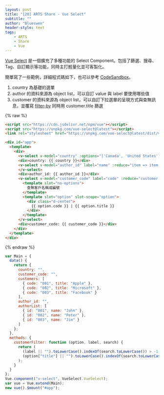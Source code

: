 ```yaml
---
layout: post
title: "[20] ARTS Share - Vue Select"
subtitle: ""
author: "Blueswen"
header-style: text
tags:
    - ARTS
    - Share
    - Vue
---
```


[Vue Select](hhttps://vue-select.org/) 是一個擴充了多種功能的 Select Component。包括了篩選、搜尋、Tag、自訂顯示等功能，同時主打輕量化並可客製化。

簡單寫了一些範例，詳細程式碼如下，也可以參考 [CodeSandbox](https://codepen.io/blueswen/pen/mdmpOwM)。

1. country 為基礎的選單
2. author 的資料來源為 object list，可以自訂 value 與 label 要使用哪些值
3. customer 的資料來源為 object list，可以自訂下拉選單的呈現方式與查無訊息，並覆寫 [filter-by](https://vue-select.org/api/props.html#filterby) 同時用 customer.title 篩選

{% raw %}
```html
<script src="https://cdn.jsdelivr.net/npm/vue"></script>
<script src="https://unpkg.com/vue-select@latest"></script>
<link rel="stylesheet" href="https://unpkg.com/vue-select@latest/dist/vue-select.css">

<div id="app">
  <template>
    <div>
      <v-select v-model="country" :options="['Canada', 'United States']"></v-select>
      <div>country: {{ country }}</div>
      <v-select v-model="author_id" label="name" :reduce="item => item.id" :options="authorList" :clearable="false">
      </v-select>
      <div>author_id: {{ author_id }}</div>
      <v-select v-model="customer_code" label="code" :reduce="customer => customer.code" :options="customers" :filter-by="customerFilter">
        <template slot="no-options">
          查無客戶名稱或編號
        </template>
        <template slot="option" slot-scope="option">
          <div class="d-center">
            {{ option.code }} | {{ option.title }}
          </div>
        </template>
      </v-select>
      <div>customer_code: {{ customer_code }}</div>
    </div>
  </template>
</div>
```
{% endraw %}

```js
var Main = {
  data() {
    return {
      country: "",
      customer_code: "",
      customers: [
        { code: "001", title: "Apple" },
        { code: "002", title: "Microsoft" },
        { code: "003", title: "Facebook" }
      ],
      author_id: "",
      authorList: [
        { id: "001", name: "John" },
        { id: "002", name: "Peter" },
        { id: "003", name: "Jim" }
      ]
    };
  },
  methods: {
    customerFilter: function (option, label, search) {
      return (
        (label || "").toLowerCase().indexOf(search.toLowerCase()) > -1 ||
        (option["title"] || "").toLowerCase().indexOf(search.toLowerCase()) > -1
      );
    }
  }
};
Vue.component("v-select", VueSelect.VueSelect);
var vue = Vue.extend(Main);
new vue().$mount("#app");
```
